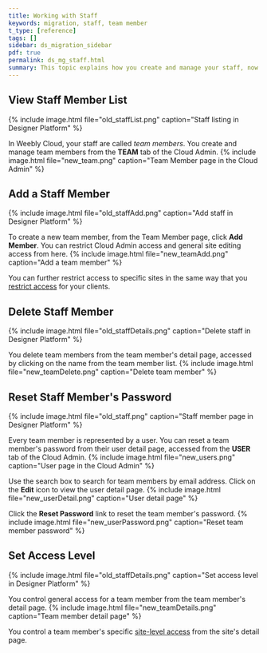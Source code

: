 ```yaml
---
title: Working with Staff
keywords: migration, staff, team member
t_type: [reference]
tags: []
sidebar: ds_migration_sidebar
pdf: true
permalink: ds_mg_staff.html
summary: This topic explains how you create and manage your staff, now called Team Members.
---
```

## View Staff Member List
{% include image.html file="old_staffList.png" caption="Staff listing in Designer Platform" %}

In Weebly Cloud, your staff are called *team members*. You create and manage team members from the **TEAM** tab of the Cloud Admin.
{% include image.html file="new_team.png" caption="Team Member page in the Cloud Admin" %}

## Add a Staff Member
{% include image.html file="old_staffAdd.png" caption="Add staff in Designer Platform" %}

To create a new team member, from the Team Member page, click **Add Member**. You can restrict Cloud Admin access and general site editing access from here.
{% include image.html file="new_teamAdd.png" caption="Add a team member" %}

You can further restrict access to specific sites in the same way that you [restrict access](ds_mg_control.html) for your clients. 

## Delete Staff Member
{% include image.html file="old_staffDetails.png" caption="Delete staff in Designer Platform" %}

You delete team members from the team member's detail page, accessed by clicking on the name from the team member list.
{% include image.html file="new_teamDelete.png" caption="Delete team member" %}

## Reset Staff Member's Password
{% include image.html file="old_staff.png" caption="Staff member page in Designer Platform" %}

Every team member is represented by a user. You can reset a team member's password from their user detail page, accessed from the **USER** tab of the Cloud Admin.
{% include image.html file="new_users.png" caption="User page in the Cloud Admin" %}

Use the search box to search for team members by email address. Click on the **Edit** icon to view the user detail page.
{% include image.html file="new_userDetail.png" caption="User detail page" %}

Click the **Reset Password** link to reset the team member's password.
{% include image.html file="new_userPassword.png" caption="Reset team member password" %}

## Set Access Level
{% include image.html file="old_staffDetails.png" caption="Set access level in Designer Platform" %}

You control general access for a team member from the team member's detail page.
{% include image.html file="new_teamDetails.png" caption="Team member detail page" %}

You control a team member's specific [site-level access](ds_mg_control.html) from the site's detail page.




